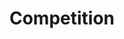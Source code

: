 ---
layout: competition
id: competition
permalink: /competition/
nav: true
nav-order: 3

title: Compet&shy;ition
long-title: Win a delicious escape to Belgium
intro: Win a grand two-night getaway to Brussels, staying in the well-appointed, five-star Steigenberger Wiltcher's. Located in the heart of the city, wake up for breakfast before strolling the magnificent boulevards of this stylish destination, unpicking the medieval old town, the boutiques and cultural curiosities that hide within. On your return, enjoy a sumptuous evening in the hotel’s esteemed restaurant, indulging in exceptional cooking. If that wasn’t sweet enough, you’ll also be treated to a hamper bursting with a choice selection of Godiva’s gorgeous chocolates. Enter now for a truly delicious getaway.

enter-cta: Enter Now

competition-form:
  id: comp
  post-url: "#getformlink"
  expiry-date: 3020-03-15
  fields:
    - id: name
      type: text
      label: Name
      required: true
    - id: email
      type: email
      label: Email
      required: true
    - id: qualify
      type: radio
      label: Are you a UK resident and over the age of 18?
      required: true
      options:
        - id: qualify-true
          label: 'Yes'
          value: 'yes'
        - id: qualify-false
          label: 'No'
          value: 'no'
          invalid: true
    - id: opt-in
      type: radio
      label: Would you like to receive emails from Godiva?
      required: true
      options:
        - id: opt-in-true
          label: 'Yes'
          value: 'yes'
        - id: opt-in-false
          label: 'No'
          value: 'no'
  submit: Submit Entry
  terms: >
    By submitting your entry, you agree to the <a href="#" class="js-open-modal link--underlined" data-open-modal="competition-terms">terms and conditions</a> of this competition
---